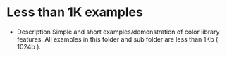 # Less than 1K examples

* Description
 Simple and short examples/demonstration of color library features.
 All examples in this folder and sub folder are less than 1Kb ( 1024b ).
